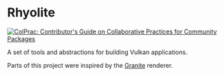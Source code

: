 # Rhyolite

[![ColPrac: Contributor's Guide on Collaborative Practices for Community Packages](https://img.shields.io/badge/ColPrac-Contributor's%20Guide-blueviolet)](https://github.com/SciML/ColPrac)

A set of tools and abstractions for building Vulkan applications.

Parts of this project were inspired by the [Granite](https://github.com/Themaister/Granite) renderer.
